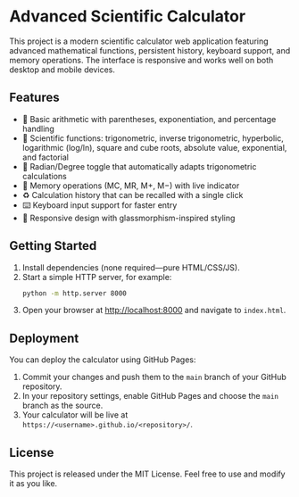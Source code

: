 # Advanced Scientific Calculator

This project is a modern scientific calculator web application featuring advanced mathematical functions, persistent history, keyboard support, and memory operations. The interface is responsive and works well on both desktop and mobile devices.

## Features

- 🔢 Basic arithmetic with parentheses, exponentiation, and percentage handling
- 🧮 Scientific functions: trigonometric, inverse trigonometric, hyperbolic, logarithmic (log/ln), square and cube roots, absolute value, exponential, and factorial
- 📐 Radian/Degree toggle that automatically adapts trigonometric calculations
- 🧠 Memory operations (MC, MR, M+, M−) with live indicator
- ♻️ Calculation history that can be recalled with a single click
- ⌨️ Keyboard input support for faster entry
- 📱 Responsive design with glassmorphism-inspired styling

## Getting Started

1. Install dependencies (none required—pure HTML/CSS/JS).
2. Start a simple HTTP server, for example:
   ```bash
   python -m http.server 8000
   ```
3. Open your browser at [http://localhost:8000](http://localhost:8000) and navigate to `index.html`.

## Deployment

You can deploy the calculator using GitHub Pages:

1. Commit your changes and push them to the `main` branch of your GitHub repository.
2. In your repository settings, enable GitHub Pages and choose the `main` branch as the source.
3. Your calculator will be live at `https://<username>.github.io/<repository>/`.

## License

This project is released under the MIT License. Feel free to use and modify it as you like.
